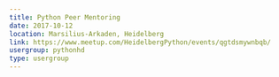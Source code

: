 ```yaml
---
title: Python Peer Mentoring
date: 2017-10-12
location: Marsilius-Arkaden, Heidelberg
link: https://www.meetup.com/HeidelbergPython/events/qgtdsmywnbqb/
usergroup: pythonhd
type: usergroup
---
```

